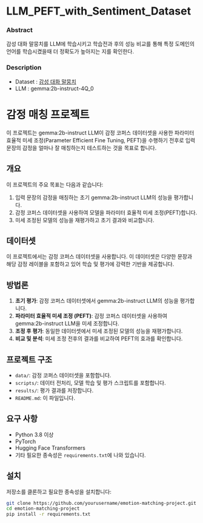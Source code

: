 # LLM_PEFT_with_Sentiment_Dataset

### Abstract
감성 대화 말뭉치를 LLM에 학습시키고 학습전과 후의 성능 비교를 통해 특정 도메인의 언어를 학습시켰을때 더 정확도가 높아지는 지를 확인한다.

### Description
- Dataset : [감성 대화 말뭉치](https://www.aihub.or.kr/aihubdata/data/view.do?currMenu=115&topMenu=100&aihubDataSe=realm&dataSetSn=86)
- LLM : gemma:2b-instruct-4Q_0

# 감정 매칭 프로젝트

이 프로젝트는 gemma:2b-instruct LLM이 감정 코퍼스 데이터셋을 사용한 파라미터 효율적 미세 조정(Parameter Efficient Fine Tuning, PEFT)을 수행하기 전후로 입력 문장의 감정을 얼마나 잘 매칭하는지 테스트하는 것을 목표로 합니다.

## 개요

이 프로젝트의 주요 목표는 다음과 같습니다:
1. 입력 문장의 감정을 매칭하는 초기 gemma:2b-instruct LLM의 성능을 평가합니다.
2. 감정 코퍼스 데이터셋을 사용하여 모델을 파라미터 효율적 미세 조정(PEFT)합니다.
3. 미세 조정된 모델의 성능을 재평가하고 초기 결과와 비교합니다.

## 데이터셋

이 프로젝트에서는 감정 코퍼스 데이터셋을 사용합니다. 이 데이터셋은 다양한 문장과 해당 감정 레이블을 포함하고 있어 학습 및 평가에 강력한 기반을 제공합니다.

## 방법론

1. **초기 평가**: 감정 코퍼스 데이터셋에서 gemma:2b-instruct LLM의 성능을 평가합니다.
2. **파라미터 효율적 미세 조정 (PEFT)**: 감정 코퍼스 데이터셋을 사용하여 gemma:2b-instruct LLM을 미세 조정합니다.
3. **조정 후 평가**: 동일한 데이터셋에서 미세 조정된 모델의 성능을 재평가합니다.
4. **비교 및 분석**: 미세 조정 전후의 결과를 비교하여 PEFT의 효과를 확인합니다.

## 프로젝트 구조

- `data/`: 감정 코퍼스 데이터셋을 포함합니다.
- `scripts/`: 데이터 전처리, 모델 학습 및 평가 스크립트를 포함합니다.
- `results/`: 평가 결과를 저장합니다.
- `README.md`: 이 파일입니다.

## 요구 사항

- Python 3.8 이상
- PyTorch
- Hugging Face Transformers
- 기타 필요한 종속성은 `requirements.txt`에 나와 있습니다.

## 설치

저장소를 클론하고 필요한 종속성을 설치합니다:

```bash
git clone https://github.com/yourusername/emotion-matching-project.git
cd emotion-matching-project
pip install -r requirements.txt
